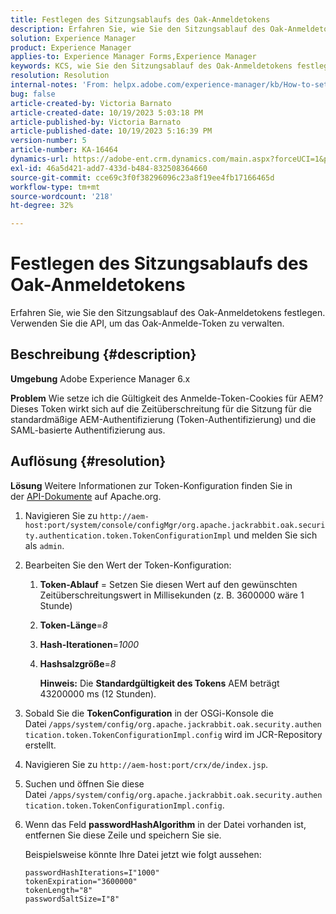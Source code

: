 ```yaml
---
title: Festlegen des Sitzungsablaufs des Oak-Anmeldetokens
description: Erfahren Sie, wie Sie den Sitzungsablauf des Oak-Anmeldetokens festlegen. Dieses Token wirkt sich auf AEM Authentifizierung aus.
solution: Experience Manager
product: Experience Manager
applies-to: Experience Manager Forms,Experience Manager
keywords: KCS, wie Sie den Sitzungsablauf des Oak-Anmeldetokens festlegen, AEM, Adobe Experience Manager, Adobe Experience Manager Forms
resolution: Resolution
internal-notes: 'From: helpx.adobe.com/experience-manager/kb/How-to-set-token-session-expiration-AEM.html'
bug: false
article-created-by: Victoria Barnato
article-created-date: 10/19/2023 5:03:18 PM
article-published-by: Victoria Barnato
article-published-date: 10/19/2023 5:16:39 PM
version-number: 5
article-number: KA-16464
dynamics-url: https://adobe-ent.crm.dynamics.com/main.aspx?forceUCI=1&pagetype=entityrecord&etn=knowledgearticle&id=2dfaf161-a16e-ee11-8df0-6045bd006793
exl-id: 46a5d421-add7-433d-b484-832508364660
source-git-commit: cce69c3f0f38296096c23a8f19ee4fb17166465d
workflow-type: tm+mt
source-wordcount: '218'
ht-degree: 32%

---
```


# Festlegen des Sitzungsablaufs des Oak-Anmeldetokens


Erfahren Sie, wie Sie den Sitzungsablauf des Oak-Anmeldetokens festlegen. Verwenden Sie die API, um das Oak-Anmelde-Token zu verwalten.

## Beschreibung {#description}


<b>Umgebung</b>
Adobe Experience Manager 6.x

<b>Problem</b>
Wie setze ich die Gültigkeit des Anmelde-Token-Cookies für AEM?
Dieses Token wirkt sich auf die Zeitüberschreitung für die Sitzung für die standardmäßige AEM-Authentifizierung (Token-Authentifizierung) und die SAML-basierte Authentifizierung aus.






## Auflösung {#resolution}


<b>Lösung</b>
Weitere Informationen zur Token-Konfiguration finden Sie in der [API-Dokumente](https://jackrabbit.apache.org/oak/docs/apidocs/org/apache/jackrabbit/oak/security/authentication/token/TokenConfigurationImpl.html) auf Apache.org.

1. Navigieren Sie zu `http://aem-host:port/system/console/configMgr/org.apache.jackrabbit.oak.security.authentication.token.TokenConfigurationImpl` und melden Sie sich als `admin`.
2. Bearbeiten Sie den Wert der Token-Konfiguration:

   1. <b>Token-Ablauf</b> = Setzen Sie diesen Wert auf den gewünschten Zeitüberschreitungswert in Millisekunden (z. B. 3600000 wäre 1 Stunde)
   2. <b>Token-Länge</b>=*8*
   3. <b>Hash-Iterationen</b>=*1000*
   4. <b>Hashsalzgröße</b>=*8*

      <b>Hinweis:</b> Die <b>Standardgültigkeit des Tokens</b> AEM beträgt 43200000 ms (12 Stunden).
3. Sobald Sie die <b>TokenConfiguration</b> in der OSGi-Konsole die Datei<b> </b>`/apps/system/config/org.apache.jackrabbit.oak.security.authentication.token.TokenConfigurationImpl.config`<b> </b>wird im JCR-Repository erstellt.
4. Navigieren Sie zu `http://aem-host:port/crx/de/index.jsp`.
5. Suchen und öffnen Sie diese Datei `/apps/system/config/org.apache.jackrabbit.oak.security.authentication.token.TokenConfigurationImpl.config`.
6. Wenn das Feld <b>passwordHashAlgorithm</b> in der Datei vorhanden ist, entfernen Sie diese Zeile und speichern Sie sie.

   Beispielsweise könnte Ihre Datei jetzt wie folgt aussehen:


   ```
   passwordHashIterations=I"1000"
   tokenExpiration="3600000"
   tokenLength="8"
   passwordSaltSize=I"8"
   ```
